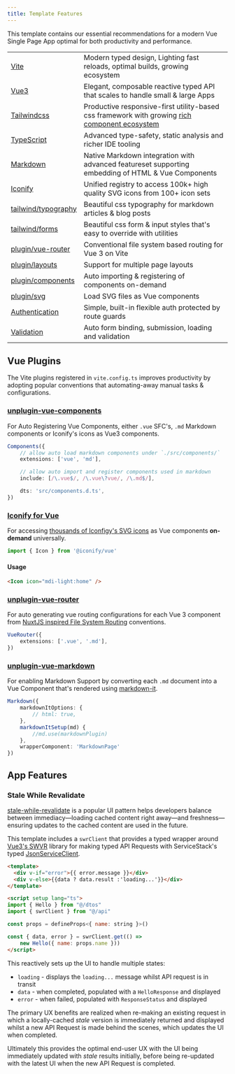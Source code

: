 ```yaml
---
title: Template Features
---
```


This template contains our essential recommendations for a modern Vue Single Page App optimal for both 
productivity and performance.

|                                                                            |                                                                                                                                 |
|----------------------------------------------------------------------------|---------------------------------------------------------------------------------------------------------------------------------|
| [Vite](https://vitejs.dev)                                                 | Modern typed design, Lighting fast reloads, optimal builds, growing ecosystem                                                   |
| [Vue3](https://v3.vuejs.org)                                               | Elegant, composable reactive typed API that scales to handle small & large Apps                                                 |
| [Tailwindcss](https://tailwindcss.com)                                     | Productive responsive-first utility-based css framework with growing [rich component ecosystem](https://tailwindcomponents.com) |
| [TypeScript](https://www.typescriptlang.org)                               | Advanced type-safety, static analysis and richer IDE tooling                                                                    |
| [Markdown](https://github.com/markdown-it/markdown-it)                     | Native Markdown integration with advanced featureset supporting embedding of HTML & Vue Components                              |
| [Iconify](https://iconify.design)                                          | Unified registry to access 100k+ high quality SVG icons from 100+ icon sets                                                     |
| [tailwind/typography](https://tailwindcss-typography.vercel.app)           | Beautiful css typography for markdown articles & blog posts                                                                     |
| [tailwind/forms](https://github.com/tailwindlabs/tailwindcss-forms)        | Beautiful css form & input styles that's easy to override with utilities                                                        |
| [plugin/vue-router](https://github.com/posva/unplugin-vue-router)          | Conventional file system based routing for Vue 3 on Vite                                                                        |
| [plugin/layouts](https://github.com/JohnCampionJr/vite-plugin-vue-layouts) | Support for multiple page layouts                                                                                               |
| [plugin/components](https://github.com/antfu/unplugin-vue-components)      | Auto importing & registering of components on-demand                                                                            |
| [plugin/svg](https://github.com/jpkleemans/vite-svg-loader)                | Load SVG files as Vue components                                                                                                |
| [Authentication](https://docs.servicestack.net/auth)                       | Simple, built-in flexible auth protected by route guards                                                                        |
| [Validation](https://docs.servicestack.net/validation)                     | Auto form binding, submission, loading and validation                                                                           |

## Vue Plugins

The Vite plugins registered in `vite.config.ts` improves productivity by adopting popular conventions that automating-away manual tasks & configurations.

### [unplugin-vue-components](https://github.com/antfu/unplugin-vue-components)

For Auto Registering Vue Components, either `.vue` SFC's, `.md` Markdown components or Iconify's icons as Vue3 components.

```ts
Components({
    // allow auto load markdown components under `./src/components/`
    extensions: ['vue', 'md'],

    // allow auto import and register components used in markdown
    include: [/\.vue$/, /\.vue\?vue/, /\.md$/],

    dts: 'src/components.d.ts',
})
```

### [Iconify for Vue](https://iconify.design/docs/icon-components/vue/)

For accessing [thousands of Iconfigy's SVG icons](https://icon-sets.iconify.design) as Vue components **on-demand** universally.

```ts
import { Icon } from '@iconify/vue'
```

#### Usage

```html
<Icon icon="mdi-light:home" />
```

### [unplugin-vue-router](https://github.com/posva/unplugin-vue-router)

For auto generating vue routing configurations for each Vue 3 component from 
[NuxtJS inspired File System Routing](https://github.com/posva/unplugin-vue-router?tab=readme-ov-file#routes-folder-structure) conventions.

```ts
VueRouter({
    extensions: ['.vue', '.md'],
})
```

### [unplugin-vue-markdown](https://github.com/unplugin/unplugin-vue-markdown)

For enabling Markdown Support by converting each `.md` document into a Vue Component that's rendered using 
[markdown-it](https://github.com/markdown-it/markdown-it).

```ts
Markdown({
    markdownItOptions: {
        // html: true,
    },
    markdownItSetup(md) {
        //md.use(markdownPlugin)
    },
    wrapperComponent: 'MarkdownPage'
})
```

## App Features

### Stale While Revalidate

[stale-while-revalidate](https://web.dev/stale-while-revalidate/) is a popular UI pattern helps developers balance 
between immediacy—loading cached content right away—and freshness—ensuring updates to the cached content are used in the future.

This template includes a `swrClient` that provides a typed wrapper around [Vue3's SWVR](https://github.com/Kong/swrv) 
library for making typed API Requests with ServiceStack's typed 
[JsonServiceClient](https://docs.servicestack.net/typescript-add-servicestack-reference).

```html
<template>
  <div v-if="error">{{ error.message }}</div>
  <div v-else>{{data ? data.result :'loading...'}}</div>
</template>

<script setup lang="ts">
import { Hello } from "@/dtos"
import { swrClient } from "@/api"

const props = defineProps<{ name: string }>()

const { data, error } = swrClient.get(() => 
    new Hello({ name: props.name }))
</script>
```

This reactively sets up the UI to handle multiple states:
 - `loading` - displays the `loading...` message whilst API request is in transit
 - `data` - when completed, populated with a `HelloResponse` and displayed
 - `error` - when failed, populated with `ResponseStatus` and displayed

The primary UX benefits are realized when re-making an existing request in which a locally-cached *stale* version
is immediately returned and displayed whilst a new API Request is made behind the scenes, which updates the UI when completed.

Ultimately this provides the optimal end-user UX with the UI being immediately updated with *stale* results initially, 
before being re-updated with the latest UI when the new API Request is completed.
